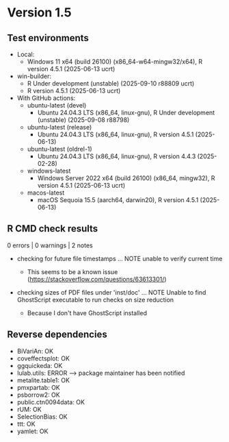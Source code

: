 # Version 1.5

## Test environments

* Local:
  - Windows 11 x64 (build 26100) (x86_64-w64-mingw32/x64), R version 4.5.1 (2025-06-13 ucrt)
* win-builder:
  - R Under development (unstable) (2025-09-10 r88809 ucrt)
  - R version 4.5.1 (2025-06-13 ucrt)
* With GitHub actions:
  - ubuntu-latest (devel)
    - Ubuntu 24.04.3 LTS (x86_64, linux-gnu), R Under development (unstable) (2025-09-08 r88798)
  - ubuntu-latest (release)
    - Ubuntu 24.04.3 LTS (x86_64, linux-gnu), R version 4.5.1 (2025-06-13)
  - ubuntu-latest (oldrel-1)
    - Ubuntu 24.04.3 LTS (x86_64, linux-gnu), R version 4.4.3 (2025-02-28)
  - windows-latest
    - Windows Server 2022 x64 (build 26100) (x86_64, mingw32), R version 4.5.1 (2025-06-13 ucrt)
  - macos-latest
    - macOS Sequoia 15.5 (aarch64, darwin20), R version 4.5.1 (2025-06-13)

## R CMD check results

0 errors | 0 warnings | 2 notes

* checking for future file timestamps ... NOTE
  unable to verify current time

  - This seems to be a known issue (<https://stackoverflow.com/questions/63613301/>)

* checking sizes of PDF files under 'inst/doc' ... NOTE
  Unable to find GhostScript executable to run checks on size reduction

  - Because I don't have GhostScript installed

## Reverse dependencies

* BiVariAn: OK
* coveffectsplot: OK
* ggquickeda: OK
* lulab.utils:  ERROR --> package maintainer has been notified
* metalite.table1: OK
* pmxpartab: OK
* psborrow2: OK
* public.ctn0094data: OK
* rUM: OK
* SelectionBias: OK
* ttt: OK
* yamlet: OK
